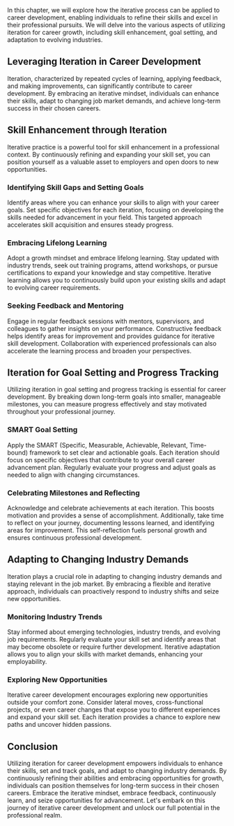 
In this chapter, we will explore how the iterative process can be applied to career development, enabling individuals to refine their skills and excel in their professional pursuits. We will delve into the various aspects of utilizing iteration for career growth, including skill enhancement, goal setting, and adaptation to evolving industries.

## Leveraging Iteration in Career Development

Iteration, characterized by repeated cycles of learning, applying feedback, and making improvements, can significantly contribute to career development. By embracing an iterative mindset, individuals can enhance their skills, adapt to changing job market demands, and achieve long-term success in their chosen careers.

## Skill Enhancement through Iteration

Iterative practice is a powerful tool for skill enhancement in a professional context. By continuously refining and expanding your skill set, you can position yourself as a valuable asset to employers and open doors to new opportunities.

### Identifying Skill Gaps and Setting Goals

Identify areas where you can enhance your skills to align with your career goals. Set specific objectives for each iteration, focusing on developing the skills needed for advancement in your field. This targeted approach accelerates skill acquisition and ensures steady progress.

### Embracing Lifelong Learning

Adopt a growth mindset and embrace lifelong learning. Stay updated with industry trends, seek out training programs, attend workshops, or pursue certifications to expand your knowledge and stay competitive. Iterative learning allows you to continuously build upon your existing skills and adapt to evolving career requirements.

### Seeking Feedback and Mentoring

Engage in regular feedback sessions with mentors, supervisors, and colleagues to gather insights on your performance. Constructive feedback helps identify areas for improvement and provides guidance for iterative skill development. Collaboration with experienced professionals can also accelerate the learning process and broaden your perspectives.

## Iteration for Goal Setting and Progress Tracking

Utilizing iteration in goal setting and progress tracking is essential for career development. By breaking down long-term goals into smaller, manageable milestones, you can measure progress effectively and stay motivated throughout your professional journey.

### SMART Goal Setting

Apply the SMART (Specific, Measurable, Achievable, Relevant, Time-bound) framework to set clear and actionable goals. Each iteration should focus on specific objectives that contribute to your overall career advancement plan. Regularly evaluate your progress and adjust goals as needed to align with changing circumstances.

### Celebrating Milestones and Reflecting

Acknowledge and celebrate achievements at each iteration. This boosts motivation and provides a sense of accomplishment. Additionally, take time to reflect on your journey, documenting lessons learned, and identifying areas for improvement. This self-reflection fuels personal growth and ensures continuous professional development.

## Adapting to Changing Industry Demands

Iteration plays a crucial role in adapting to changing industry demands and staying relevant in the job market. By embracing a flexible and iterative approach, individuals can proactively respond to industry shifts and seize new opportunities.

### Monitoring Industry Trends

Stay informed about emerging technologies, industry trends, and evolving job requirements. Regularly evaluate your skill set and identify areas that may become obsolete or require further development. Iterative adaptation allows you to align your skills with market demands, enhancing your employability.

### Exploring New Opportunities

Iterative career development encourages exploring new opportunities outside your comfort zone. Consider lateral moves, cross-functional projects, or even career changes that expose you to different experiences and expand your skill set. Each iteration provides a chance to explore new paths and uncover hidden passions.

## Conclusion

Utilizing iteration for career development empowers individuals to enhance their skills, set and track goals, and adapt to changing industry demands. By continuously refining their abilities and embracing opportunities for growth, individuals can position themselves for long-term success in their chosen careers. Embrace the iterative mindset, embrace feedback, continuously learn, and seize opportunities for advancement. Let's embark on this journey of iterative career development and unlock our full potential in the professional realm.
